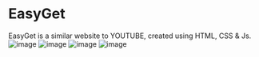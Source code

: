 # EasyGet
EasyGet is a  similar website to YOUTUBE, created using HTML, CSS &amp; Js.
![image](https://user-images.githubusercontent.com/76109880/232738004-aa5e95fc-fb65-4710-97c6-0873f5446a26.png)
![image](https://user-images.githubusercontent.com/76109880/232738115-41eac9da-10ad-4448-a8c2-c8790b134fbc.png)
![image](https://user-images.githubusercontent.com/76109880/232738234-131042ac-dc3c-4658-a509-98fc0a2ac2e5.png)
![image](https://user-images.githubusercontent.com/76109880/232738334-94f9d013-68f3-47b1-9d43-4dd45788924b.png)
